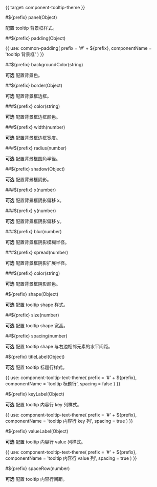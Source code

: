 {{ target: component-tooltip-theme }}

<!-- ITooltipTheme -->

#${prefix} panel(Object)

配置 tooltip 背景框样式。

##${prefix} padding(Object)

{{ use: common-padding(
  prefix = '#' + ${prefix},
  componentName = 'tooltip 背景框'
) }}

##${prefix} backgroundColor(string)

**可选** 配置背景色。

##${prefix} border(Object)

**可选** 配置背景框边框。

###${prefix} color(string)

**可选** 配置背景框边框颜色。

###${prefix} width(number)

**可选** 配置背景框边框宽度。

###${prefix} radius(number)

**可选** 配置背景框圆角半径。

##${prefix} shadow(Object)

**可选** 配置背景框阴影。

###${prefix} x(number)

**可选** 配置背景框阴影偏移 x。

###${prefix} y(number)

**可选** 配置背景框阴影偏移 y。

###${prefix} blur(number)

**可选** 配置背景框阴影模糊半径。

###${prefix} spread(number)

**可选** 配置背景框阴影扩展半径。

###${prefix} color(string)

**可选** 配置背景框阴影颜色。

#${prefix} shape(Object)

**可选** 配置 tooltip shape 样式。

##${prefix} size(number)

**可选** 配置 tooltip shape 宽高。

##${prefix} spacing(number)

**可选** 配置 tooltip shape 与右边相邻元素的水平间距。

#${prefix} titleLabel(Object)

**可选** 配置 tooltip 标题行样式。

{{ use: component-tooltip-text-theme(
  prefix = '#' + ${prefix},
  componentName = 'tooltip 标题行',
  spacing = false
) }}

#${prefix} keyLabel(Object)

**可选** 配置 tooltip 内容行 key 列样式。

{{ use: component-tooltip-text-theme(
  prefix = '#' + ${prefix},
  componentName = 'tooltip 内容行 key 列',
  spacing = true
) }}

#${prefix} valueLabel(Object)

**可选** 配置 tooltip 内容行 value 列样式。

{{ use: component-tooltip-text-theme(
  prefix = '#' + ${prefix},
  componentName = 'tooltip 内容行 value 列',
  spacing = true
) }}

#${prefix} spaceRow(number)

**可选** 配置 tooltip 内容行间距。
